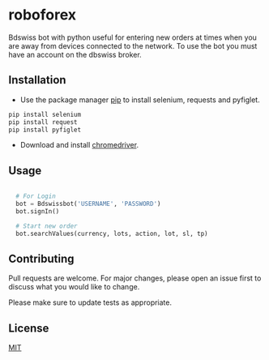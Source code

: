 # roboforex

Bdswiss bot with python useful for entering new orders at times when you are away from devices connected to the network.
To use the bot you must have an account on the dbswiss broker.


## Installation

- Use the package manager [pip](https://pip.pypa.io/en/stable/) to install selenium, requests and pyfiglet.

```bash
pip install selenium
pip install request
pip install pyfiglet
```
- Download and install [chromedriver](http://chromedriver.chromium.org/downloads/).

## Usage

```python

  # For Login
  bot = Bdswissbot('USERNAME', 'PASSWORD')
  bot.signIn()

  # Start new order
  bot.searchValues(currency, lots, action, lot, sl, tp)
```

## Contributing
Pull requests are welcome. For major changes, please open an issue first to discuss what you would like to change.

Please make sure to update tests as appropriate.


## License
[MIT](https://choosealicense.com/licenses/mit/)
